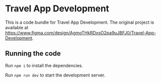 
  # Travel App Development

  This is a code bundle for Travel App Development. The original project is available at https://www.figma.com/design/AgmoTHkRDxsO2pa9uJBFJ0/Travel-App-Development.

  ## Running the code

  Run `npm i` to install the dependencies.

  Run `npm run dev` to start the development server.
  